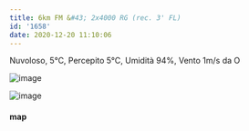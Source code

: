 ```yaml
---
title: 6km FM &#43; 2x4000 RG (rec. 3' FL)
id: '1658'
date: 2020-12-20 11:10:06
---
```


Nuvoloso, 5°C, Percepito 5°C, Umidità 94%, Vento 1m/s da O

![image](/images/2021/08/IMG_3150.jpg)

 
![image](/images/2021/08/20201220-activity-map.png)

#### map